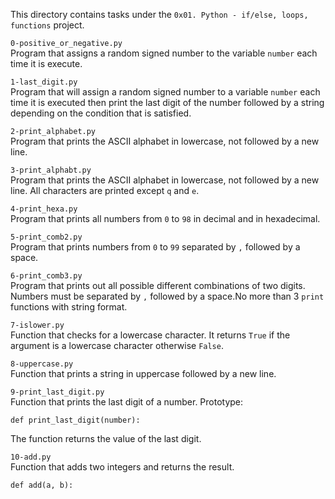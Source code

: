 This directory contains tasks under the `0x01. Python - if/else, loops, functions` project.<br>


`0-positive_or_negative.py`<br>
Program that assigns a random signed number to the variable `number` each time it is execute.

`1-last_digit.py`<br>
Program that will assign a random signed number to a variable `number` each time it is executed then print the last digit of the number followed by a string depending on the condition that is satisfied.

`2-print_alphabet.py`<br>
Program that prints the ASCII alphabet in lowercase, not followed by a new line.

`3-print_alphabt.py`<br>
Program that prints the ASCII alphabet in lowercase, not followed by a new line. All characters are printed except `q` and `e`.

`4-print_hexa.py`<br>
Program that prints all numbers from `0` to `98` in decimal and in hexadecimal.

`5-print_comb2.py`<br>
Program that prints numbers from `0` to `99` separated by `,` followed by a space.

`6-print_comb3.py`<br>
Program that prints out all possible different combinations of two digits. Numbers must be separated by `,` followed by a space.No more than 3 `print` functions with string format.

`7-islower.py`<br>
Function that checks for a lowercase character. It returns `True` if the argument is a lowercase character otherwise `False`.

`8-uppercase.py`<br>
Function that prints a string in uppercase followed by a new line.

`9-print_last_digit.py`<br>
Function that prints the last digit of a number.
Prototype:
```
def print_last_digit(number):
```
The function returns the value of the last digit.


`10-add.py`<br>
Function that adds two integers and returns the result.
```
def add(a, b):
```
